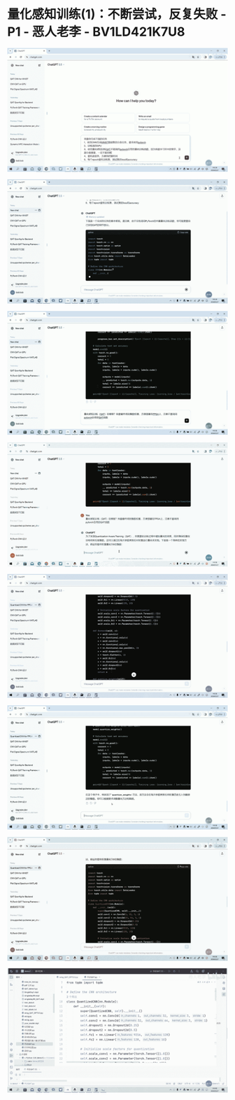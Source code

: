 # 量化感知训练(1)：不断尝试，反复失败 - P1 - 恶人老李 - BV1LD421K7U8

![](img/ed43f4947f7e584f011afe7d152b8026_0.png)

![](img/ed43f4947f7e584f011afe7d152b8026_1.png)

![](img/ed43f4947f7e584f011afe7d152b8026_2.png)

![](img/ed43f4947f7e584f011afe7d152b8026_3.png)

![](img/ed43f4947f7e584f011afe7d152b8026_4.png)

![](img/ed43f4947f7e584f011afe7d152b8026_5.png)

![](img/ed43f4947f7e584f011afe7d152b8026_6.png)

![](img/ed43f4947f7e584f011afe7d152b8026_7.png)